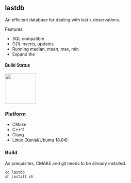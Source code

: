 ## lastdb
An efficient database for dealing with last k observations.

Features:
* SQL compatible
* O(1) inserts, updates
* Running median, mean, max, min
* Expand the 

#### Build Status
<img src="https://travis-ci.com/wasimusu/lastdb.svg?branch=master" width="100">

### Platform
* CMake
* C++11
* Clang
* Linux (Xenial/Ubuntu 18.04)

### Build
As prequisites, CMAKE and git needs to be already installed.
```
cd lastdb
sh install.sh
```

